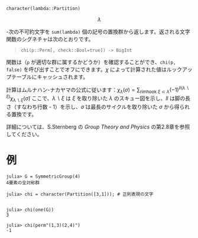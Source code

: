 ```
character(lambda::Partition)
```

$$
\lambda
$$

-次の不可約文字を `sum(lambda)` 個の記号の置換群から返します。返される文字関数のシグネチャは次のとおりです。

> `chi(p::Perm[, check::Bool=true]) -> BigInt`


関数は（`p` が適切な群に属するかどうか）を確認することができ、`chi(p, false)` を呼び出すことでオフにできます。$\chi$ によって計算された値はルックアップテーブルにキャッシュされます。

計算はムルナハン-ナカヤマの公式に従います：$\chi_\lambda(\sigma) = \sum_{\text{rimhook }\xi\subset \lambda}(-1)^{ll(\lambda\backslash\xi)} \chi_{\lambda \backslash\xi}(\tilde\sigma)$ ここで、$\lambda\backslash\xi$ は $\xi$ を取り除いた $\lambda$ のスキュー図を示し、$ll$ は脚の長さ（すなわち行数 - 1）を示し、$\tilde\sigma$ は最長のサイクルを取り除いた $\sigma$ から得られる置換です。

詳細については、S.Sternberg の *Group Theory and Physics* の第2.8章を参照してください。

# 例

```jldoctest
julia> G = SymmetricGroup(4)
4要素の全対称群

julia> chi = character(Partition([3,1])); # 正則表現の文字


julia> chi(one(G))
3

julia> chi(perm"(1,3)(2,4)")
-1
```

